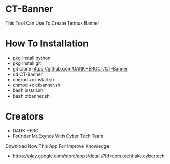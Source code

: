 # CT-Banner

This Tool Can Use To Create Termux Banner


# How To Installation

* pkg install python
* pkg install git
* git clone https://github.com/DARKHEROCT/CT-Banner
* cd CT-Banner
* chmod +x install.sh
* chmod +x ctbanner.sh
* bash install.sh
* bash ctbanner.sh


# Creators

* DARK HERO
* Founder Mr.Exynos With Cyber Tech Team

Download Now This App For Improve Knowledge
* https://play.google.com/store/apps/details?id=com.techflake.cybertech

